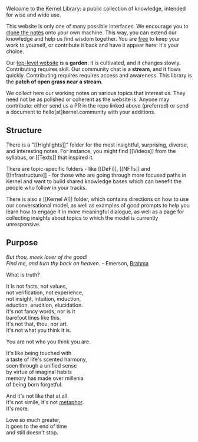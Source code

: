 Welcome to the Kernel Library: a public collection of knowledge, intended for wise and wide use.

This website is only one of many possible interfaces. We encourage you to [clone the notes](https://github.com/kernel-community/library) onto your own machine. This way, you can extend our knowledge and help us find wisdom together. You are [free](https://kernel.community/en/learn/module-3/freedom/) to keep your work to yourself, or contribute it back and have it appear here: it's your choice.

Our [top-level website](https://kernel.community) is a **garden**: it is cultivated, and it changes slowly. Contributing requires skill. Our community chat is a **stream**, and it flows quickly. Contributing requires requires access and awareness. This library is the **patch of open grass near a stream**.

We collect here our working notes on various topics that interest us. They need not be as polished or coherent as the website is. Anyone may contribute: either send us a PR in the repo linked above (preferred) or send a document to hello[at]kernel.community with your additions.

## Structure
There is a "[[Highlights]]" folder for the most insightful, surprising, diverse, and interesting notes. For instance, you might find [[Videos]] from the syllabus, or [[Texts]] that inspired it.

There are topic-specific folders - like [[DeFi]], [[NFTs]] and [[Infrastructure]] - for those who are going through more focused paths in Kernel and want to build shared knowledge bases which can benefit the people who follow in your tracks.

There is also a [[Kernel AI]] folder, which contains directions on how to use our conversational model, as well as examples of good prompts to help you learn how to engage it in more meaningful dialogue, as well as a page for collecting insights about topics to which the model is currently unresponsive.

## Purpose

*But thou, meek lover of the good!  
Find me, and turn thy back on heaven.* - Emerson, [Brahma](https://www.poetryfoundation.org/poems/45868/brahma-56d225936127b)  
  
  
What is truth?  
  
It is not facts, not values,  
not verification, not experience,  
not insight, intuition, induction,  
eduction, erudition, elucidation.  
It's not fancy words, nor is it  
barefoot lines like this.  
It's not that, thou, nor art.  
It's not what you think it is.  
  
You are not who you think you are.  
  
It's like being touched with  
a taste of life's scented harmony,  
seen through a unified sense  
by virtue of imaginal habits  
memory has made over millenia  
of being born forgetful.  
  
And it's not like that at all.  
It's not simile, it's not [metaphor](https://andytudhope.africa/soul/).  
It's more.  
  
Love so much greater,  
it goes to the end of time  
and still doesn't stop.